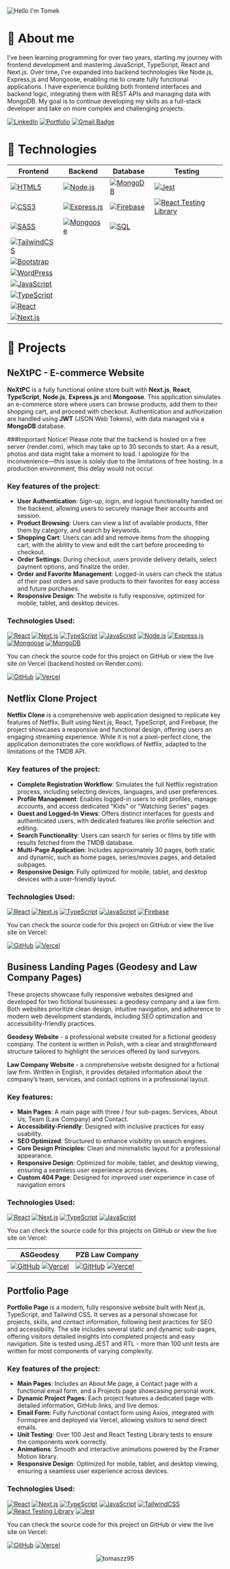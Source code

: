 <img alt="Hello I'm Tomek" align="center" src="https://readme-typing-svg.demolab.com?font=Fira+Code&size=35&pause=1000&color=33CA0E&center=false&vCenter=true&width=555&lines=Hello+I'm+Tomek">

# 🙍 About me
I’ve been learning programming for over two years, starting my journey with frontend development and mastering JavaScript, TypeScript, React and Next.js. Over time, I’ve expanded into backend technologies like Node.js, Express.js and Mongoose, enabling me to create fully functional applications. I have experience building both frontend interfaces and backend logic, integrating them with REST APIs and managing data with MongoDB. My goal is to continue developing my skills as a full-stack developer and take on more complex and challenging projects.

[![LinkedIn](https://img.shields.io/badge/LinkedIn-0A66C2?style=flat-square&logo=linkedin&logoColor=white)](https://linkedin.com/in/tomasz-zuber95)
[![Portfolio](https://img.shields.io/badge/Portfolio%20Page-8A2BE2?style=flat-square&logo=vercel&logoColor=white)](https://tomaszzportfolio.vercel.app)
[![Gmail Badge](https://img.shields.io/badge/-Gmail-c14438?style=flat-square&logo=Gmail&logoColor=white&link=mailto:tzuber95@gmail.com)](mailto:tzuber95@gmail.com)

# 🔧 Technologies

| **Frontend** | **Backend** | **Database** | **Testing** |
|--------------|--------------|--------------|--------------|
| [![HTML5](https://img.shields.io/badge/-HTML5-E34F26?style=flat-square&logo=html5&logoColor=white)](https://github.com/tomaszz95) | [![Node.js](https://img.shields.io/badge/Node.js-339933?style=flat-square&logo=node.js&logoColor=white)](https://github.com/tomaszz95) | [![MongoDB](https://img.shields.io/badge/MongoDB-%234ea94b.svg?style=flat-square&logo=mongodb&logoColor=white)](https://github.com/tomaszz95) | [![Jest](https://img.shields.io/badge/Jest-C21325?style=flat-square&logo=jest&logoColor=white)](https://github.com/tomaszz95) |
| [![CSS3](https://img.shields.io/badge/-CSS3-1572B6?style=flat-square&logo=css3)](https://github.com/tomaszz95) | [![Express.js](https://img.shields.io/badge/Express.js-000000?style=flat-square&logo=express&logoColor=white)](https://github.com/tomaszz95) | [![Firebase](https://img.shields.io/badge/-Firebase-orange?style=flat-square&logo=Firebase&logoColor=white)](https://github.com/tomaszz95) | [![React Testing Library](https://img.shields.io/badge/React%20Testing%20Library-FF6F00?style=flat-square&logo=react&logoColor=white)](https://github.com/tomaszz95) |
| [![SASS](https://img.shields.io/badge/-Sass-black?style=flat-square&logo=Sass&logoColor=pink)](https://github.com/tomaszz95) | [![Mongoose](https://img.shields.io/badge/Mongoose-880000?style=flat-square&logo=mongoose&logoColor=white)](https://github.com/tomaszz95) | [![SQL](https://img.shields.io/badge/SQL-4479A1?style=flat-square&logo=sqlite&logoColor=white)](https://github.com/tomaszz95) | |
| [![TailwindCSS](https://img.shields.io/badge/tailwindcss-%2338B2AC.svg?style=flat-square&logo=tailwind-css&logoColor=white)](https://github.com/tomaszz95) | | | |
| [![Bootstrap](https://img.shields.io/badge/bootstrap-%238511FA.svg?style=flat-square&logo=bootstrap&logoColor=white)](https://github.com/tomaszz95) | | | |
| [![WordPress](https://img.shields.io/badge/Wordpress-FF0000?style=flat-square&logo=wordpress&logoColor=white)](https://github.com/tomaszz95) | | | |
| [![JavaScript](https://img.shields.io/badge/-JavaScript-black?style=flat-square&logo=javascript)](https://github.com/tomaszz95) | | | |
| [![TypeScript](https://img.shields.io/badge/-TypeScript-007ACC?style=flat-square&logo=typescript&logoColor=white)](https://github.com/tomaszz95) | | | |
| [![React](https://img.shields.io/badge/-React-black?style=flat-square&logo=react&logoColor=white)](https://github.com/tomaszz95) | | | |
| [![Next.js](https://img.shields.io/badge/Next.js-black?style=flat-square&logo=next.js&logoColor=white)](https://github.com/tomaszz95) | | | |

# 📕 Projects

## NeXtPC - E-commerce Website

**NeXtPC** is a fully functional online store built with **Next.js**, **React**, **TypeScript**, **Node.js**, **Express.js** and **Mongoose**. This application simulates an e-commerce store where users can browse products, add them to their shopping cart, and proceed with checkout. Authentication and authorization are handled using **JWT** (JSON Web Tokens), with data managed via a **MongoDB** database.

###Important Notice!
Please note that the backend is hosted on a free server (render.com), which may take up to 30 seconds to start. As a result, photos and data might take a moment to load. 
I apologize for the inconvenience—this issue is solely due to the limitations of free hosting. In a production environment, this delay would not occur.

### Key features of the project:
- **User Authentication**: Sign-up, login, and logout functionality handled on the backend, allowing users to securely manage their accounts and session.
- **Product Browsing**: Users can view a list of available products, filter them by category, and search by keywords.
- **Shopping Cart**: Users can add and remove items from the shopping cart, with the ability to view and edit the cart before proceeding to checkout.
- **Order Settings**: During checkout, users provide delivery details, select payment options, and finalize the order.
- **Order and Favorite Management**: Logged-in users can check the status of their past orders and save products to their favorites for easy access and future purchases.
- **Responsive Design**: The website is fully responsive, optimized for mobile, tablet, and desktop devices.

### Technologies Used:
[![React](https://img.shields.io/badge/-React-black?style=flat-square&logo=react&logoColor=white)](https://github.com/tomaszz95) 
[![Next.js](https://img.shields.io/badge/Next.js-black?style=flat-square&logo=next.js&logoColor=white)](https://github.com/tomaszz95) 
[![TypeScript](https://img.shields.io/badge/-TypeScript-007ACC?style=flat-square&logo=typescript&logoColor=white)](https://github.com/tomaszz95) 
[![JavaScript](https://img.shields.io/badge/-JavaScript-black?style=flat-square&logo=javascript)](https://github.com/tomaszz95) 
[![Node.js](https://img.shields.io/badge/Node.js-339933?style=flat-square&logo=node.js&logoColor=white)](https://github.com/tomaszz95) 
[![Express.js](https://img.shields.io/badge/Express.js-000000?style=flat-square&logo=express&logoColor=white)](https://github.com/tomaszz95) 
[![Mongoose](https://img.shields.io/badge/Mongoose-880000?style=flat-square&logo=mongoose&logoColor=white)](https://github.com/tomaszz95) 
[![MongoDB](https://img.shields.io/badge/MongoDB-%234ea94b.svg?style=flat-square&logo=mongodb&logoColor=white)](https://github.com/tomaszz95)

You can check the source code for this project on GitHub or view the live site on Vercel (backend hosted on Render.com):

[![GitHub](https://img.shields.io/badge/github-%23121011.svg?style=for-the-badge&logo=github&logoColor=white)](https://github.com/tomaszz95/ecommerce)     [![Vercel](https://img.shields.io/badge/vercel-%23000000.svg?style=for-the-badge&logo=vercel&logoColor=white)](https://nextpc.vercel.app/) 

## Netflix Clone Project

**Netflix Clone** is a comprehensive web application designed to replicate key features of Netflix. Built using Next.js, React, TypeScript, and Firebase, the project showcases a responsive and functional design, offering users an engaging streaming experience. While it is not a pixel-perfect clone, the application demonstrates the core workflows of Netflix, adapted to the limitations of the TMDB API.

### Key features of the project:
- **Complete Registration Workflow**: Simulates the full Netflix registration process, including selecting devices, languages, and user preferences.
- **Profile Management**: Enables logged-in users to edit profiles, manage accounts, and access dedicated "Kids" or "Watching Series" pages.
- **Guest and Logged-In Views**: Offers distinct interfaces for guests and authenticated users, with dedicated features like profile selection and editing.
- **Search Functionality**: Users can search for series or films by title with results fetched from the TMDB database.
- **Multi-Page Application**: Includes approximately 30 pages, both static and dynamic, such as home pages, series/movies pages, and detailed subpages.
- **Responsive Design**: Fully optimized for mobile, tablet, and desktop devices with a user-friendly layout.

### Technologies Used:
[![React](https://img.shields.io/badge/-React-black?style=flat-square&logo=react&logoColor=white)](https://github.com/tomaszz95) 
[![Next.js](https://img.shields.io/badge/Next.js-black?style=flat-square&logo=next.js&logoColor=white)](https://github.com/tomaszz95) 
[![TypeScript](https://img.shields.io/badge/-TypeScript-007ACC?style=flat-square&logo=typescript&logoColor=white)](https://github.com/tomaszz95) 
[![JavaScript](https://img.shields.io/badge/-JavaScript-black?style=flat-square&logo=javascript)](https://github.com/tomaszz95) 
[![Firebase](https://img.shields.io/badge/-Firebase-orange?style=flat-square&logo=Firebase&logoColor=white)](https://github.com/tomaszz95)

You can check the source code for this project on GitHub or view the live site on Vercel:

[![GitHub](https://img.shields.io/badge/github-%23121011.svg?style=for-the-badge&logo=github&logoColor=white)](https://github.com/tomaszz95/Netflixclone)     [![Vercel](https://img.shields.io/badge/vercel-%23000000.svg?style=for-the-badge&logo=vercel&logoColor=white)](https://netflixcloneen.vercel.app/) 

## Business Landing Pages (Geodesy and Law Company Pages)

These projects showcase fully responsive websites designed and developed for two fictional businesses: a geodesy company and a law firm. Both websites prioritize clean design, intuitive navigation, and adherence to modern web development standards, including SEO optimization and accessibility-friendly practices.

**Geodesy Website** - a professional website created for a fictional geodesy company. The content is written in Polish, with a clear and straightforward structure tailored to highlight the services offered by land surveyors.

**Law Company Website** - a comprehensive website designed for a fictional law firm. Written in English, it provides detailed information about the company’s team, services, and contact options in a professional layout.

### Key features:
- **Main Pages**: A main page with three / four sub-pages: Services, About Us, Team (Law Company) and Contact.
- **Accessibility-Friendly**: Designed with inclusive practices for easy usability.
- **SEO Optimized**: Structured to enhance visibility on search engines.
- **Core Design Principles**: Clean and minimalistic layout for a professional appearance.
- **Responsive Design**: Optimized for mobile, tablet, and desktop viewing, ensuring a seamless user experience across devices.
- **Custom 404 Page**: Designed for improved user experience in case of navigation errors

### Technologies Used:
[![React](https://img.shields.io/badge/-React-black?style=flat-square&logo=react&logoColor=white)](https://github.com/tomaszz95) 
[![Next.js](https://img.shields.io/badge/Next.js-black?style=flat-square&logo=next.js&logoColor=white)](https://github.com/tomaszz95) 
[![TypeScript](https://img.shields.io/badge/-TypeScript-007ACC?style=flat-square&logo=typescript&logoColor=white)](https://github.com/tomaszz95) 
[![JavaScript](https://img.shields.io/badge/-JavaScript-black?style=flat-square&logo=javascript)](https://github.com/tomaszz95) 

You can check the source code for this projects on GitHub or view the live site on Vercel:

| **ASGeodesy** | **PZB Law Company** |
|--------------|--------------|
| [![GitHub](https://img.shields.io/badge/github-%23121011.svg?style=for-the-badge&logo=github&logoColor=white)](https://github.com/tomaszz95/asgeodesy)     [![Vercel](https://img.shields.io/badge/vercel-%23000000.svg?style=for-the-badge&logo=vercel&logoColor=white)](https://asgeodezja.vercel.app/) | [![GitHub](https://img.shields.io/badge/github-%23121011.svg?style=for-the-badge&logo=github&logoColor=white)](https://github.com/tomaszz95/pzblawcompany)     [![Vercel](https://img.shields.io/badge/vercel-%23000000.svg?style=for-the-badge&logo=vercel&logoColor=white)](https://pzblawcompany.vercel.app/)  |

## Portfolio Page

**Portfolio Page** is a modern, fully responsive website built with Next.js, TypeScript, and Tailwind CSS. It serves as a personal showcase for projects, skills, and contact information, following best practices for SEO and accessibility. The site includes several static and dynamic sub-pages, offering visitors detailed insights into completed projects and easy navigation. Site is tested using JEST and RTL - more than 100 unit tests are written for most components of varying complexity.

### Key features of the project:
- **Main Pages**: Includes an About Me page, a Contact page with a functional email form, and a Projects page showcasing personal work.
- **Dynamic Project Pages**: Each project features a dedicated page with detailed information, GitHub links, and live demos.
- **Email Form**: Fully functional contact form using Axios, integrated with Formspree and deployed via Vercel, allowing visitors to send direct emails.
- **Unit Testing**: Over 100 Jest and React Testing Library tests to ensure the components work correctly.
- **Animations**: Smooth and interactive animations powered by the Framer Motion library.
- **Responsive Design**: Optimized for mobile, tablet, and desktop viewing, ensuring a seamless user experience across devices.

### Technologies Used:
[![React](https://img.shields.io/badge/-React-black?style=flat-square&logo=react&logoColor=white)](https://github.com/tomaszz95) 
[![Next.js](https://img.shields.io/badge/Next.js-black?style=flat-square&logo=next.js&logoColor=white)](https://github.com/tomaszz95) 
[![TypeScript](https://img.shields.io/badge/-TypeScript-007ACC?style=flat-square&logo=typescript&logoColor=white)](https://github.com/tomaszz95) 
[![JavaScript](https://img.shields.io/badge/-JavaScript-black?style=flat-square&logo=javascript)](https://github.com/tomaszz95) 
[![TailwindCSS](https://img.shields.io/badge/tailwindcss-%2338B2AC.svg?style=flat-square&logo=tailwind-css&logoColor=white)](https://github.com/tomaszz95)
[![React Testing Library](https://img.shields.io/badge/React%20Testing%20Library-FF6F00?style=flat-square&logo=react&logoColor=white)](https://github.com/tomaszz95)
[![Jest](https://img.shields.io/badge/Jest-C21325?style=flat-square&logo=jest&logoColor=white)](https://github.com/tomaszz95)

You can check the source code for this project on GitHub or view the live site on Vercel:

[![GitHub](https://img.shields.io/badge/github-%23121011.svg?style=for-the-badge&logo=github&logoColor=white)](https://github.com/tomaszz95/mainsite)     [![Vercel](https://img.shields.io/badge/vercel-%23000000.svg?style=for-the-badge&logo=vercel&logoColor=white)](https://tomaszzportfolio.vercel.app/) 

<p align="center"><img align="center" src="https://github-readme-stats.vercel.app/api/top-langs?username=tomaszz95&show_icons=true&locale=en&layout=compact" alt="tomaszz95" /></p>
